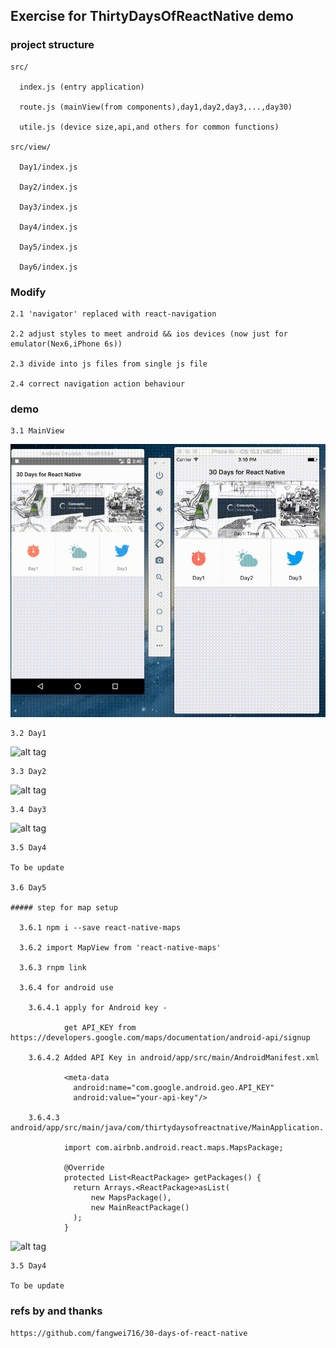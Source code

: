## Exercise for ThirtyDaysOfReactNative demo

### project structure

    src/
  
      index.js (entry application)
      
      route.js (mainView(from components),day1,day2,day3,...,day30)

      utile.js (device size,api,and others for common functions)

    src/view/

      Day1/index.js 

      Day2/index.js

      Day3/index.js

      Day4/index.js

      Day5/index.js

      Day6/index.js

### Modify

    2.1 'navigator' replaced with react-navigation

    2.2 adjust styles to meet android && ios devices (now just for emulator(Nex6,iPhone 6s))

    2.3 divide into js files from single js file

    2.4 correct navigation action behaviour

### demo

    3.1 MainView

  ![alt tag](https://github.com/lastingyeh/ThirtyDaysOfReactNative/blob/master/mainView.gif)

    3.2 Day1

  ![alt tag](https://github.com/lastingyeh/ThirtyDaysOfReactNative/blob/master/Day1.gif)

    3.3 Day2 

  ![alt tag](https://github.com/lastingyeh/ThirtyDaysOfReactNative/blob/master/Day2.gif)

    3.4 Day3

  ![alt tag](https://github.com/lastingyeh/ThirtyDaysOfReactNative/blob/master/Day3.gif)

    3.5 Day4

    To be update

    3.6 Day5

    ##### step for map setup

      3.6.1 npm i --save react-native-maps 

      3.6.2 import MapView from 'react-native-maps'

      3.6.3 rnpm link

      3.6.4 for android use

        3.6.4.1 apply for Android key - 
        
                get API_KEY from https://developers.google.com/maps/documentation/android-api/signup

        3.6.4.2 Added API Key in android/app/src/main/AndroidManifest.xml

                <meta-data
                  android:name="com.google.android.geo.API_KEY"
                  android:value="your-api-key"/>

        3.6.4.3 android/app/src/main/java/com/thirtydaysofreactnative/MainApplication.
        
                import com.airbnb.android.react.maps.MapsPackage;

                @Override
                protected List<ReactPackage> getPackages() {
                  return Arrays.<ReactPackage>asList(
                      new MapsPackage(),
                      new MainReactPackage()
                  );
                }

  ![alt tag](https://github.com/lastingyeh/ThirtyDaysOfReactNative/blob/master/Day5.gif)

    3.5 Day4

    To be update

    
    
### refs by and thanks

    https://github.com/fangwei716/30-days-of-react-native